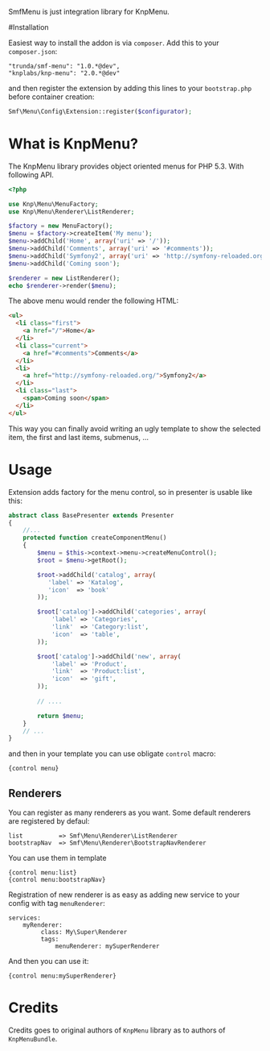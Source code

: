 SmfMenu is just integration library for KnpMenu.

#Installation

Easiest way to install the addon is via `composer`. Add this to your `composer.json`:

    "trunda/smf-menu": "1.0.*@dev",
    "knplabs/knp-menu": "2.0.*@dev"

and then register the extension by adding this lines to your `bootstrap.php` before container creation:

```php
Smf\Menu\Config\Extension::register($configurator);
```


# What is KnpMenu?

The KnpMenu library provides object oriented menus for PHP 5.3. With following API.
```php
<?php

use Knp\Menu\MenuFactory;
use Knp\Menu\Renderer\ListRenderer;

$factory = new MenuFactory();
$menu = $factory->createItem('My menu');
$menu->addChild('Home', array('uri' => '/'));
$menu->addChild('Comments', array('uri' => '#comments'));
$menu->addChild('Symfony2', array('uri' => 'http://symfony-reloaded.org/'));
$menu->addChild('Coming soon');

$renderer = new ListRenderer();
echo $renderer->render($menu);
```

The above menu would render the following HTML:

```html
<ul>
  <li class="first">
    <a href="/">Home</a>
  </li>
  <li class="current">
    <a href="#comments">Comments</a>
  </li>
  <li>
    <a href="http://symfony-reloaded.org/">Symfony2</a>
  </li>
  <li class="last">
    <span>Coming soon</span>
  </li>
</ul>
```

This way you can finally avoid writing an ugly template to show the selected item,
the first and last items, submenus, ...

# Usage

Extension adds factory for the menu control, so in presenter is usable like this:

```php
abstract class BasePresenter extends Presenter
{
    //...
    protected function createComponentMenu()
    {
        $menu = $this->context->menu->createMenuControl();
        $root = $menu->getRoot();

        $root->addChild('catalog', array(
           'label' => 'Katalog',
           'icon'  => 'book'
        ));

        $root['catalog']->addChild('categories', array(
            'label' => 'Categories',
            'link'  => 'Category:list',
            'icon'  => 'table',
        ));

        $root['catalog']->addChild('new', array(
            'label' => 'Product',
            'link'  => 'Product:list',
            'icon'  => 'gift',
        ));
         
        // ....

        return $menu;
    }
    // ...
}
``` 

and then in your template you can use obligate `control` macro:

```latte
{control menu}
```

## Renderers

You can register as many renderers as you want. Some default renderers are registered by defaul:

```
list          => Smf\Menu\Renderer\ListRenderer
bootstrapNav  => Smf\Menu\Renderer\BootstrapNavRenderer
```

You can use them in template

```latte
{control menu:list}
{control menu:bootstrapNav}
```

Registration of new renderer is as easy as adding new service to your config with tag `menuRenderer`:

```
services:
    myRenderer: 
         class: My\Super\Renderer
         tags: 
             menuRenderer: mySuperRenderer
```

And then you can use it:

```latte
{control menu:mySuperRenderer}
```

# Credits

Credits goes to original authors of `KnpMenu` library as to authors of `KnpMenuBundle`.
